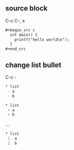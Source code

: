 ## source block
C-c C-, s

```org
#+begin_src c
  int main() {
    printf("hello world\n");
  }
#+end_src
```

## change list bullet
C-c -
```org
* list
 - a
 - b
```

```org
* list
 + a
 + b
```

...

```org
* list
 1. a
 2. b
```


